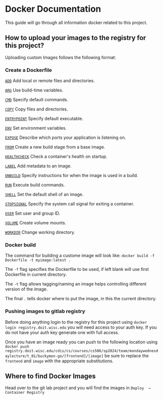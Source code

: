 # Docker Documentation
This guide will go through all information docker related to this project.
## How to upload your images to the registry for this project?
Uploading custom Images follows the following format:
### Create a Dockerfile

[`ADD`](https://docs.docker.com/reference/dockerfile/#add)   Add local or 
remote files and directories.

[`ARG`](https://docs.docker.com/reference/dockerfile/#arg) Use build-time 
variables.

[`CMD`](https://docs.docker.com/reference/dockerfile/#cmd) Specify default 
commands.

[`COPY`](https://docs.docker.com/reference/dockerfile/#copy) Copy files 
and directories.

[`ENTRYPOINT`](https://docs.docker.com/reference/dockerfile/#entrypoint) 
Specify default executable.

[`ENV`](https://docs.docker.com/reference/dockerfile/#env) Set environment 
variables.

[`EXPOSE`](https://docs.docker.com/reference/dockerfile/#expose) Describe 
which ports your application is listening on.

[`FROM`](https://docs.docker.com/reference/dockerfile/#from) Create a new 
build stage from a base image.

[`HEALTHCHECK`](https://docs.docker.com/reference/dockerfile/#healthcheck) 
Check a container's health on startup.

[`LABEL`](https://docs.docker.com/reference/dockerfile/#label) Add 
metadata to an image.

[`ONBUILD`](https://docs.docker.com/reference/dockerfile/#onbuild) Specify 
instructions for when the image is used in a build.

[`RUN`](https://docs.docker.com/reference/dockerfile/#run) Execute build 
commands.

[`SHELL`](https://docs.docker.com/reference/dockerfile/#shell) Set the 
default shell of an image.

[`STOPSIGNAL`](https://docs.docker.com/reference/dockerfile/#stopsignal) 
Specify the system call signal for exiting a container.

[`USER`](https://docs.docker.com/reference/dockerfile/#user) Set user and 
group ID.

[`VOLUME`](https://docs.docker.com/reference/dockerfile/#volume) Create 
volume mounts.

[`WORKDIR`](https://docs.docker.com/reference/dockerfile/#workdir) Change 
working directory.

### Docker build
 The command for building a custome image will look like: `docker build -f 
Dockerfile -t myimage:latest .`

The `-f` flag specifies the Dockerfile to be used, if left blank will use 
first Dockerfile in current directory.

The `-t` flag allows tagging/naming an image helps controlling different 
version of the image.

The final `.` tells docker where to put the image, in this the current 
directory.

### Pushing images to gitlab registry
Before doing anything login to the registry for this project using `docker 
login registry.doit.wisc.edu` you will need access to your auth key. If 
you do not have your auth key generate one with full access.

Once you have an image ready you can push to the following location using 
`docker push 
registry.doit.wisc.edu/cdis/cs/courses/cs506/sp2024/team/mondaywednesdaylecture/t_01/buckymon-go/[frontend]/[image]` 
be sure to replace the `frontend` and `image` with the appropriate 
substitutions.

## Where to find Docker Images
Head over to the git lab project and you will find the images in `Deploy 
→ Container Registry`
